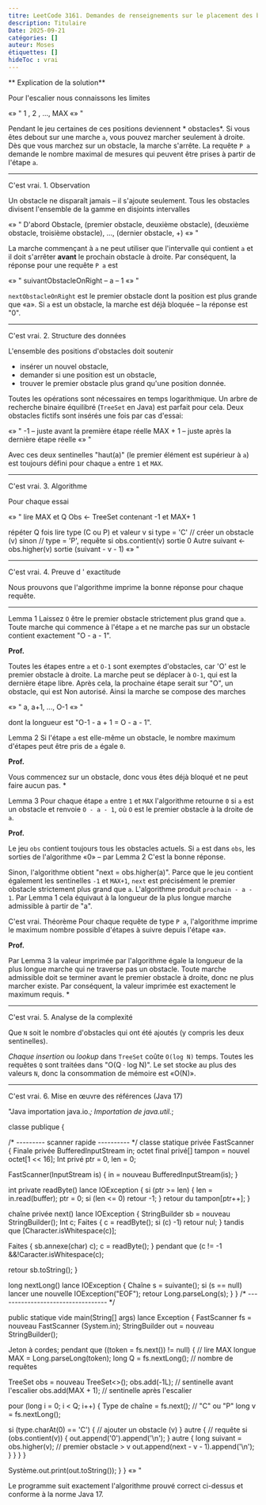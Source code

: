 ```yaml
---
titre: LeetCode 3161. Demandes de renseignements sur le placement des blocs -
description: Titulaire
Date: 2025-09-21
catégories: []
auteur: Moses
étiquettes: []
hideToc : vrai
---
```

** Explication de la solution**

Pour l'escalier nous connaissons les limites

«» "
1 , 2 , ..., MAX
«» "

Pendant le jeu certaines de ces positions deviennent * obstacles*.
Si vous êtes debout sur une marche `a`, vous pouvez marcher seulement à droite.
Dès que vous marchez sur un obstacle, la marche s'arrête.
La requête `P a` demande le nombre maximal de mesures qui peuvent être prises
à partir de l'étape `a`.

-----------------------------------------------------------------------------------

C'est vrai. 1. Observation

Un obstacle ne disparaît jamais – il s'ajoute seulement.
Tous les obstacles divisent l'ensemble de la gamme en disjoints
intervalles

«» "
D'abord Obstacle,
(premier obstacle, deuxième obstacle),
(deuxième obstacle, troisième obstacle), ...,
(dernier obstacle, +)
«» "

La marche commençant à `a` ne peut utiliser que l'intervalle qui contient `a`
et il doit s'arrêter **avant** le prochain obstacle à droite.
Par conséquent, la réponse pour une requête `P a` est

«» "
suivantObstacleOnRight – a – 1
«» "

`nextObstacleOnRight` est le premier obstacle dont la position est plus grande
que «a».
Si `a` est un obstacle, la marche est déjà bloquée – la réponse
est "0".

-----------------------------------------------------------------------------------

C'est vrai. 2. Structure des données

L'ensemble des positions d'obstacles doit soutenir

* insérer un nouvel obstacle,
* demander si une position est un obstacle,
* trouver le premier obstacle plus grand qu'une position donnée.

Toutes les opérations sont nécessaires en temps logarithmique.
Un arbre de recherche binaire équilibré (`TreeSet` en Java) est parfait pour cela.
Deux obstacles fictifs sont insérés une fois par cas d'essai:

«» "
-1 – juste avant la première étape réelle
MAX + 1 – juste après la dernière étape réelle
«» "

Avec ces deux sentinelles "haut(a)" (le premier élément est supérieur à
`a`) est toujours défini pour chaque `a` entre `1` et `MAX`.

-----------------------------------------------------------------------------------

C'est vrai. 3. Algorithme

Pour chaque essai

«» "
lire MAX et Q
Obs ← TreeSet contenant -1 et MAX+ 1

répéter Q fois
lire type (C ou P) et valeur v
si type = 'C' // créer un obstacle
(v)
sinon // type = 'P', requête
si obs.contient(v)
sortie 0
Autre
suivant ← obs.higher(v)
sortie (suivant - v - 1)
«» "

-----------------------------------------------------------------------------------

C'est vrai. 4. Preuve d ' exactitude

Nous prouvons que l'algorithme imprime la bonne réponse pour chaque requête.

---

Lemma 1
Laissez `O` être le premier obstacle strictement plus grand que `a`.
Toute marche qui commence à l'étape `a` et ne marche pas sur un obstacle
contient exactement "O - a - 1".

**Prof.**

Toutes les étapes entre `a` et `O-1` sont exemptes d'obstacles, car
'O' est le premier obstacle à droite.
La marche peut se déplacer à `O-1`, qui est la dernière étape libre.
Après cela, la prochaine étape serait sur "O", un obstacle, qui est
Non autorisé.
Ainsi la marche se compose des marches

«» "
a, a+1, ..., O-1
«» "

dont la longueur est "O-1 - a + 1 = O - a - 1".



Lemma 2
Si l'étape `a` est elle-même un obstacle, le nombre maximum d'étapes
peut être pris de `a` égale `0`.

**Prof.**

Vous commencez sur un obstacle, donc vous êtes déjà bloqué et
ne peut faire aucun pas. *



Lemma 3
Pour chaque étape `a` entre `1` et `MAX` l'algorithme retourne
`0` si `a` est un obstacle et renvoie `O - a - 1`,
où `O` est le premier obstacle à la droite de `a`.

**Prof.**

Le jeu `obs` contient toujours tous les obstacles actuels.
Si `a` est dans `obs`, les sorties de l'algorithme «0» – par Lemma 2
C'est la bonne réponse.

Sinon, l'algorithme obtient "next = obs.higher(a)".
Parce que le jeu contient également les sentinelles `-1` et `MAX+1`,
`next` est précisément le premier obstacle strictement plus grand que `a`.
L'algorithme produit `prochain - a - 1`.
Par Lemma 1 cela équivaut à la longueur de la plus longue marche admissible
à partir de "a".



C'est vrai. Théorème
Pour chaque requête de type `P a`, l'algorithme imprime le maximum
nombre possible d'étapes à suivre depuis l'étape «a».

**Prof.**

Par Lemma 3 la valeur imprimée par l'algorithme égale la longueur
de la plus longue marche qui ne traverse pas un obstacle.
Toute marche admissible doit se terminer avant le premier obstacle à droite,
donc ne plus marcher existe.
Par conséquent, la valeur imprimée est exactement le maximum requis. *



-----------------------------------------------------------------------------------

C'est vrai. 5. Analyse de la complexité

Que `N` soit le nombre d'obstacles qui ont été ajoutés
(y compris les deux sentinelles).

*Chaque insertion* ou *lookup* dans `TreeSet` coûte `O(log N)` temps.
Toutes les requêtes `Q` sont traitées dans
"O(Q · log N)".
Le set stocke au plus des valeurs `N`, donc la consommation de mémoire est
«O(N)».

-----------------------------------------------------------------------------------

C'est vrai. 6. Mise en œuvre des références (Java 17)

"Java
importation java.io.*;
Importation de java.util.*;

classe publique {

/* --------- scanner rapide ---------- */
classe statique privée FastScanner {
Finale privée BufferedInputStream in;
octet final privé[] tampon = nouvel octet[1 << 16];
Int privé ptr = 0, len = 0;

FastScanner(InputStream is) { in = nouveau BufferedInputStream(is); }

int private readByte() lance IOException {
si (ptr >= len) {
len = in.read(buffer);
ptr = 0;
si (len <= 0) retour -1;
}
retour du tampon[ptr++];
}

chaîne privée next() lance IOException {
StringBuilder sb = nouveau StringBuilder();
Int c;
Faites {
c = readByte();
si (c) -1) retour nul;
} tandis que [Character.isWhitespace(c)];

Faites {
sb.annexe(char) c);
c = readByte();
} pendant que (c != -1 &&!Caracter.isWhitespace(c);

retour sb.toString();
}

long nextLong() lance IOException {
Chaîne s = suivante();
si (s == null) lancer une nouvelle IOException("EOF");
retour Long.parseLong(s);
}
}
/* ---------------------------------- */

public statique vide main(String[] args) lance Exception {
FastScanner fs = nouveau FastScanner (System.in);
StringBuilder out = nouveau StringBuilder();

Jeton à cordes;
pendant que ((token = fs.next()) != null) { // lire MAX
longue MAX = Long.parseLong(token);
long Q = fs.nextLong(); // nombre de requêtes

TreeSet<Long> obs = nouveau TreeSet<>();
obs.add(-1L); // sentinelle avant l'escalier
obs.add(MAX + 1); // sentinelle après l'escalier

pour (long i = 0; i < Q; i++) {
Type de chaîne = fs.next(); // "C" ou "P"
long v = fs.nextLong();

si (type.charAt(0) == 'C') { // ajouter un obstacle
(v)
} autre { // requête
si (obs.contient(v)) {
out.append('0').append('\n');
} autre {
long suivant = obs.higher(v); // premier obstacle > v
out.append(next - v - 1).append('\n');
}
}
}
}

Système.out.print(out.toString());
}
}
«» "

Le programme suit exactement l'algorithme prouvé correct ci-dessus et
conforme à la norme Java 17.